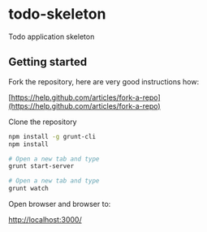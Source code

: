 todo-skeleton
=============

Todo application skeleton

## Getting started

Fork the repository, here are very good instructions how:

[https://help.github.com/articles/fork-a-repo](https://help.github.com/articles/fork-a-repo)

Clone the repository

```bash
npm install -g grunt-cli
npm install

# Open a new tab and type
grunt start-server

# Open a new tab and type
grunt watch
```
Open browser and browser to:

[http://localhost:3000/](http://localhost:3000/)